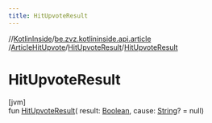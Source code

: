 ```yaml
---
title: HitUpvoteResult
---
```

//[KotlinInside](../../../../index.html)/[be.zvz.kotlininside.api.article](../../index.html)
/[ArticleHitUpvote](../index.html)/[HitUpvoteResult](index.html)/[HitUpvoteResult](-hit-upvote-result.html)

# HitUpvoteResult

[jvm]\
fun [HitUpvoteResult](-hit-upvote-result.html)(
result: [Boolean](https://kotlinlang.org/api/latest/jvm/stdlib/kotlin/-boolean/index.html),
cause: [String](https://kotlinlang.org/api/latest/jvm/stdlib/kotlin/-string/index.html)? = null)




